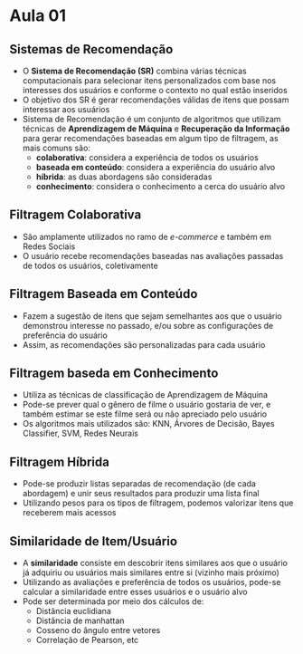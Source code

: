 # Aula 01

## Sistemas de Recomendação

* O **Sistema de Recomendação (SR)** combina várias técnicas computacionais para selecionar itens personalizados com base nos interesses dos usuários e conforme o contexto no qual estão inseridos
* O objetivo dos SR é gerar recomendações válidas de itens que possam interessar aos usuários
* Sistema de Recomendação é um conjunto de algoritmos que utilizam técnicas de **Aprendizagem de Máquina** e **Recuperação da Informação** para gerar recomendações baseadas em algum tipo de filtragem, as mais comuns são:
  * **colaborativa**: considera a experiência de todos os usuários
  * **baseada em conteúdo**: considera a experiência do usuário alvo
  * **híbrida**: as duas abordagens são consideradas
  * **conhecimento**: considera o conhecimento a cerca do usuário alvo

## Filtragem Colaborativa

* São amplamente utilizados no ramo de *e-commerce* e também em Redes Sociais
* O usuário recebe recomendações baseadas nas avaliações passadas de todos os usuários, coletivamente

## Filtragem Baseada em Conteúdo

* Fazem a sugestão de itens que sejam semelhantes aos que o usuário demonstrou interesse no passado, e/ou sobre as configurações de preferência do usuário
* Assim, as recomendações são personalizadas para cada usuário

## Filtragem baseda em Conhecimento

* Utiliza as técnicas de classificação de Aprendizagem de Máquina
* Pode-se prever qual o gênero de filme o usuário gostaria de ver, e também estimar se este filme será ou não apreciado pelo usuário
* Os algoritmos mais utilizados são: KNN, Árvores de Decisão, Bayes Classifier, SVM, Redes Neurais

## Filtragem Híbrida

* Pode-se produzir listas separadas de recomendação (de cada abordagem) e unir seus resultados para produzir uma lista final
* Utilizando pesos para os tipos de filtragem, podemos valorizar itens que receberem mais acessos

## Similaridade de Item/Usuário

* A **similaridade** consiste em descobrir itens similares aos que o usuário já adquiriu ou usuários mais similares entre si (vizinho mais próximo)
* Utilizando as avaliações e preferência de todos os usuários, pode-se calcular a similaridade entre esses usuários e o usuário alvo
* Pode ser determinada por meio dos cálculos de:
  * Distância euclidiana
  * Distância de manhattan
  * Cosseno do ângulo entre vetores
  * Correlação de Pearson, etc

